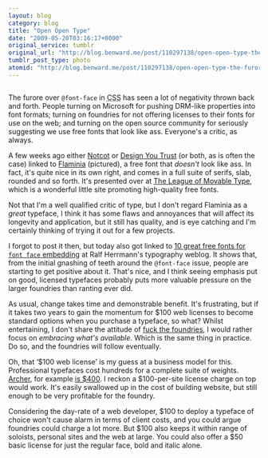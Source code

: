 ```yaml
---
layout: blog
category: blog
title: "Open Open Type"
date: "2009-05-20T03:16:17+0000"
original_service: tumblr
original_url: "http://blog.benward.me/post/110297138/open-open-type-the-furore-over-font-face-in"
tumblr_post_type: photo
atomid: "http://blog.benward.me/post/110297138/open-open-type-the-furore-over-font-face-in"
---
```

<figure class="photo">
  <img src="http://benward.me/res/tumblr/media/110297138/0.jpg" alt="">
</figure>

The furore over `@font-face` in <abbr title='Cascading Stylesheets'>CSS</abbr> has seen a lot of negativity thrown back and forth. People turning on Microsoft for pushing DRM-like properties into font formats; turning on foundries for not offering licenses to their fonts for use on the web; and turning on the open source community for seriously suggesting we use free fonts that look like ass. Everyone's a critic, as always.

A few weeks ago either [Notcot](http://notcot.com) or [Design You Trust](http://designyoutrust.com) (or both, as is often the case) linked to [Flaminia](http://www.theleagueofmoveabletype.com/fonts/3-flaminia-type-system) (pictured), a free font that _doesn't_ look like ass. In fact, it's quite nice in its own right, and comes in a full suite of serifs, slab, rounded and so forth. It's presented over at [The League of Movable Type](http://www.theleagueofmoveabletype.com/), which is a wonderful little site promoting high-quality free fonts.

Not that I'm a well qualified critic of type, but I don't regard Flaminia as a _great_ typeface, I think it has some flaws and annoyances that will affect its longevity and application, but it still has quality, and is eye catching and I'm certainly thinking of trying it out for a few projects.

I forgot to post it then, but today also got linked to [10 great free fonts for `font face` embedding](http://opentype.info/blog/2008/08/05/10-great-free-fonts-for-font-face-embedding/) at Ralf Herrmann's typography weblog. It shows that, from the initial gnashing of teeth around the `@font-face` issue, people are starting to get positive about it. That's nice, and I think seeing emphasis put on good, licensed typefaces probably puts more valuable pressure on the larger foundries than ranting ever did.

As usual, change takes time and demonstrable benefit. It's frustrating, but if it takes two years to gain the momentum for $100 web licenses to become standard options when you purchase a typeface, so what? Whilst entertaining, I don't share the attitude of [fuck the foundries](http://diveintomark.org/archives/2009/04/21/fuck-the-foundries), I would rather focus on _embracing what's available_. Which is the same thing in practice. Do so, and the foundries will follow eventually.

Oh, that ‘$100 web license’ is my guess at a business model for this. Professional typefaces cost hundreds for a complete suite of weights. [Archer](http://www.typography.com/fonts/font_styles.php?productLineID=100033&cpuCount=1), for example [is $400](http://www.typography.com/fonts/font_styles.php?productLineID=100033&cpuCount=1). I reckon a $100-per-site license charge on top would work. It's easily swallowed up in the cost of building website, but still enough to be very profitable for the foundry.

Considering the day-rate of a web developer, $100 to deploy a typeface of choice won't cause alarm in terms of client costs, and you could argue foundries could charge a lot more. But $100 also keeps it within range of soloists, personal sites and the web at large. You could also offer a $50 basic license for just the regular face, bold and italic alone.
